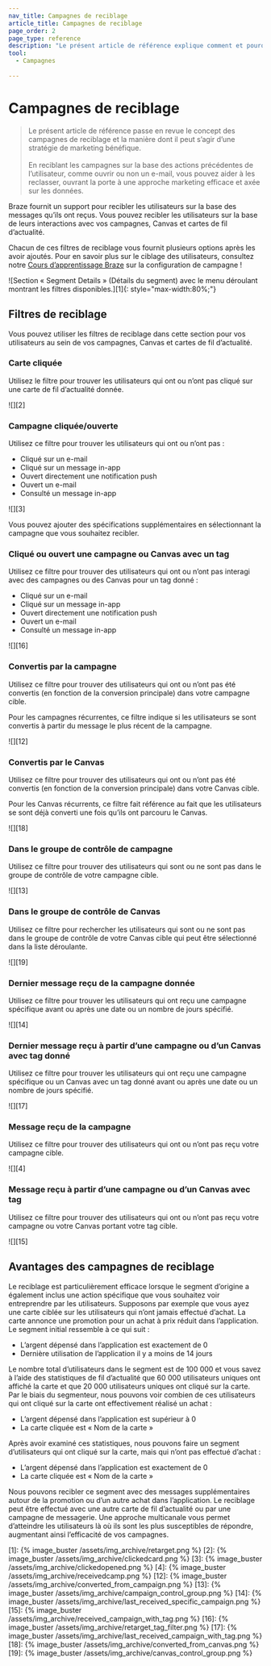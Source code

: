 ```yaml
---
nav_title: Campagnes de reciblage
article_title: Campagnes de reciblage
page_order: 2
page_type: reference
description: "Le présent article de référence explique comment et pourquoi vous devriez envisager des campagnes de reciblage basées sur les messages que vos utilisateurs reçoivent."
tool:
  - Campagnes
  
---
```


# Campagnes de reciblage

> Le présent article de référence passe en revue le concept des campagnes de reciblage et la manière dont il peut s’agir d’une stratégie de marketing bénéfique. 
> <br>
> <br>
> En reciblant les campagnes sur la base des actions précédentes de l’utilisateur, comme ouvrir ou non un e-mail, vous pouvez aider à les reclasser, ouvrant la porte à une approche marketing efficace et axée sur les données.

Braze fournit un support pour recibler les utilisateurs sur la base des messages qu’ils ont reçus. Vous pouvez recibler les utilisateurs sur la base de leurs interactions avec vos campagnes, Canvas et cartes de fil d’actualité. 

Chacun de ces filtres de reciblage vous fournit plusieurs options après les avoir ajoutés. Pour en savoir plus sur le ciblage des utilisateurs, consultez notre [Cours d’apprentissage Braze](https://learning.braze.com/campaign-setup-delivery-targeting-conversions) sur la configuration de campagne !

![Section « Segment Details » (Détails du segment) avec le menu déroulant montrant les filtres disponibles.][1]{: style="max-width:80%;"}

## Filtres de reciblage

Vous pouvez utiliser les filtres de reciblage dans cette section pour vos utilisateurs au sein de vos campagnes, Canvas et cartes de fil d’actualité.

### Carte cliquée

Utilisez le filtre pour trouver les utilisateurs qui ont ou n’ont pas cliqué sur une carte de fil d’actualité donnée.

![][2]

### Campagne cliquée/ouverte

Utilisez ce filtre pour trouver les utilisateurs qui ont ou n’ont pas :

- Cliqué sur un e-mail
- Cliqué sur un message in-app
- Ouvert directement une notification push
- Ouvert un e-mail
- Consulté un message in-app

![][3]

Vous pouvez ajouter des spécifications supplémentaires en sélectionnant la campagne que vous souhaitez recibler.

### Cliqué ou ouvert une campagne ou Canvas avec un tag

Utilisez ce filtre pour trouver des utilisateurs qui ont ou n’ont pas interagi avec des campagnes ou des Canvas pour un tag donné :

- Cliqué sur un e-mail
- Cliqué sur un message in-app
- Ouvert directement une notification push
- Ouvert un e-mail
- Consulté un message in-app

![][16]

### Convertis par la campagne 

Utilisez ce filtre pour trouver des utilisateurs qui ont ou n’ont pas été convertis (en fonction de la conversion principale) dans votre campagne cible. 

Pour les campagnes récurrentes, ce filtre indique si les utilisateurs se sont convertis à partir du message le plus récent de la campagne.

![][12]

### Convertis par le Canvas 

Utilisez ce filtre pour trouver des utilisateurs qui ont ou n’ont pas été convertis (en fonction de la conversion principale) dans votre Canvas cible.

Pour les Canvas récurrents, ce filtre fait référence au fait que les utilisateurs se sont déjà converti une fois qu’ils ont parcouru le Canvas.

![][18]

### Dans le groupe de contrôle de campagne 

Utilisez ce filtre pour trouver des utilisateurs qui sont ou ne sont pas dans le groupe de contrôle de votre campagne cible.

![][13]

### Dans le groupe de contrôle de Canvas 

Utilisez ce filtre pour rechercher les utilisateurs qui sont ou ne sont pas dans le groupe de contrôle de votre Canvas cible qui peut être sélectionné dans la liste déroulante.

![][19]

### Dernier message reçu de la campagne donnée 

Utilisez ce filtre pour trouver les utilisateurs qui ont reçu une campagne spécifique avant ou après une date ou un nombre de jours spécifié.

![][14]

### Dernier message reçu à partir d’une campagne ou d’un Canvas avec tag donné 

Utilisez ce filtre pour trouver les utilisateurs qui ont reçu une campagne spécifique ou un Canvas avec un tag donné avant ou après une date ou un nombre de jours spécifié.

![][17]

### Message reçu de la campagne 

Utilisez ce filtre pour trouver des utilisateurs qui ont ou n’ont pas reçu votre campagne cible.

![][4]

### Message reçu à partir d’une campagne ou d’un Canvas avec tag 

Utilisez ce filtre pour trouver des utilisateurs qui ont ou n’ont pas reçu votre campagne ou votre Canvas portant votre tag cible.

![][15]

## Avantages des campagnes de reciblage

Le reciblage est particulièrement efficace lorsque le segment d’origine a également inclus une action spécifique que vous souhaitez voir entreprendre par les utilisateurs. Supposons par exemple que vous ayez une carte ciblée sur les utilisateurs qui n’ont jamais effectué d’achat. La carte annonce une promotion pour un achat à prix réduit dans l’application. Le segment initial ressemble à ce qui suit :

- L’argent dépensé dans l’application est exactement de 0
- Dernière utilisation de l’application il y a moins de 14 jours

Le nombre total d’utilisateurs dans le segment est de 100 000 et vous savez à l’aide des statistiques de fil d’actualité que 60 000 utilisateurs uniques ont affiché la carte et que 20 000 utilisateurs uniques ont cliqué sur la carte. Par le biais du segmenteur, nous pouvons voir combien de ces utilisateurs qui ont cliqué sur la carte ont effectivement réalisé un achat :

- L’argent dépensé dans l’application est supérieur à 0
- La carte cliquée est « Nom de la carte »

Après avoir examiné ces statistiques, nous pouvons faire un segment d’utilisateurs qui ont cliqué sur la carte, mais qui n’ont pas effectué d’achat :

- L’argent dépensé dans l’application est exactement de 0
- La carte cliquée est « Nom de la carte »

Nous pouvons recibler ce segment avec des messages supplémentaires autour de la promotion ou d’un autre achat dans l’application. Le reciblage peut être effectué avec une autre carte de fil d’actualité ou par une campagne de messagerie. Une approche multicanale vous permet d’atteindre les utilisateurs là où ils sont les plus susceptibles de répondre, augmentant ainsi l’efficacité de vos campagnes.

[1]: {% image_buster /assets/img_archive/retarget.png %}
[2]: {% image_buster /assets/img_archive/clickedcard.png %}
[3]: {% image_buster /assets/img_archive/clickedopened.png %}
[4]: {% image_buster /assets/img_archive/receivedcamp.png %}
[12]: {% image_buster /assets/img_archive/converted_from_campaign.png %}
[13]: {% image_buster /assets/img_archive/campaign_control_group.png %}
[14]: {% image_buster /assets/img_archive/last_received_specific_campaign.png %}
[15]: {% image_buster /assets/img_archive/received_campaign_with_tag.png %}
[16]: {% image_buster /assets/img_archive/retarget_tag_filter.png %}
[17]: {% image_buster /assets/img_archive/last_received_campaign_with_tag.png %}
[18]: {% image_buster /assets/img_archive/converted_from_canvas.png %}
[19]: {% image_buster /assets/img_archive/canvas_control_group.png %}
